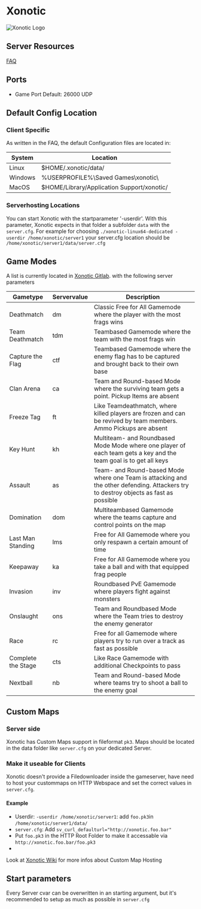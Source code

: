# Xonotic
![Xonotic Logo](https://xonotic.org/static/img/xonotic_logo_web.svg)

## Server Resources

[FAQ](https://xonotic.org/faq/)

## Ports

- Game Port Default: 26000 UDP

## Default Config Location

### Client Specific

As written in the FAQ, the default Configuration files are located in:

| System | Location |
|--|--|
| Linux | $HOME/.xonotic/data/ |
| Windows | %USERPROFILE%\Saved Games\xonotic\ |
| MacOS | $HOME/Library/Application Support/xonotic/ |

### Serverhosting Locations

You can start Xonotic with the startparameter '-userdir'. With this parameter, Xonotic expects in that folder a subfolder `data` with the `server.cfg`. For example for choosing `./xonotic-linux64-dedicated -userdir /home/xonotic/server1` your server.cfg location should be `/home/xonotic/server1/data/server.cfg`

## Game Modes

A list is currently located in [Xonotic Gitlab](https://gitlab.com/xonotic/xonotic/-/wikis/home#game-modes-or-game-types). with the following server parameters

| Gametype | Servervalue | Description |
|--|--|--|
| Deathmatch | dm | Classic Free for All Gamemode where the player with the most frags wins |
| Team Deathmatch | tdm | Teambased Gamemode where the team with the most frags win |
| Capture the Flag | ctf | Teambased Gamemode where the enemy flag has to be captured and brought back to their own base |
| Clan Arena | ca | Team and Round-based Mode where the surviving team gets a point. Pickup Items are absent |
| Freeze Tag | ft | Like Teamdeathmatch, where killed players are frozen and can be revived by team members. Ammo Pickups are absent |
| Key Hunt | kh | Multiteam- and Roundbased Mode Mode where one player of each team gets a key and the team goal is to get all keys |
| Assault | as | Team- and Round-based Mode where one Team is attacking and the other defending. Attackers try to destroy objects as fast as possible |
| Domination | dom | Multiteambased Gamemode where the teams capture and control points on the map |
| Last Man Standing | lms | Free for All Gamemode where you only respawn a certain amount of time |
| Keepaway | ka | Free for All Gamemode where you take a ball and with that equipped frag people |
| Invasion | inv | Roundbased PvE Gamemode where players fight against monsters |
| Onslaught | ons | Team and Roundbased Mode where the Team tries to destroy the enemy generator |
| Race | rc | Free for all Gamemode where players try to run over a track as fast as possible |
| Complete the Stage | cts | Like Race Gamemode with additional Checkpoints to pass |
| Nextball | nb | Team and Round-based Mode where teams try to shoot a ball to the enemy goal |

## Custom Maps

### Server side

Xonotic has Custom Maps support in fileformat `pk3`. Maps should be located in the data folder like `server.cfg` on your dedicated Server.

### Make it useable for Clients

Xonotic doesn't provide a Filedownloader inside the gameserver, have need to host your custommaps on HTTP Webspace and set the correct values in `server.cfg`.

#### Example

- Userdir: `-userdir /home/xonotic/server1`: add `foo.pk3`in `/home/xonotic/server1/data/`
-  `server.cfg`: Add `sv_curl_defaulturl="http://xonotic.foo.bar"`
- Put `foo.pk3` in the HTTP Root Folder to make it accessable via `http://xonotic.foo.bar/foo.pk3`
- 
Look at [Xonotic Wiki](https://gitlab.com/xonotic/xonotic/-/wikis/Automatic-map-downloads) for more infos about Custom Map Hosting

## Start parameters

Every Server cvar can be overwritten in an starting argument, but it's recommended to setup as much as possible in `server.cfg`